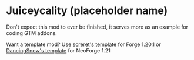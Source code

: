 # Juiceycality (placeholder name)

Don't expect this mod to ever be finished, it serves more as an example for coding GTM addons. 

Want a template mod? Use [screret's template](https://cdn.discordapp.com/attachments/1089296351906504835/1221403490971025409/GT-template-1.20.1.zip?ex=669103a4&is=668fb224&hm=a395c948cf95e4655a1ba541d2eac9998c228df2444ae94fb24a275d12b03d35&) for Forge 1.20.1 or [DancingSnow's template](https://github.com/DancingSnow0517/NeoforgeExampleMod) for NeoForge 1.21
